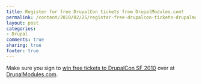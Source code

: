 ```yaml
---
title: Register for free DrupalCon tickets from DrupalModules.com!
permalink: /content/2010/02/25/register-free-drupalcon-tickets-drupalmodulescom
layout: post
categories:
- Drupal
comments: true
sharing: true
footer: true
---
```

Make sure you sign to [win free tickets to DrupalCon SF
2010](http://drupalmodules.com/articles/drupalcon-2010-ticket-contest) over at
[DrupalModules.com](http://www.drupalmodules.com).

